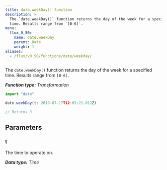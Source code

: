 ```yaml
---
title: date.weekDay() function
description: >
  The `date.weekDay()` function returns the day of the week for a specified
  time. Results range from `[0-6]`.
menu:
  flux_0_50:
    name: date.weekDay
    parent: Date
    weight: 1
aliases:
  - /flux/v0.50/functions/date/weekday/
---
```


The `date.weekDay()` function returns the day of the week for a specified time.
Results range from `[0-6]`.

_**Function type:** Transformation_  

```js
import "date"

date.weekDay(t: 2019-07-17T12:05:21.012Z)

// Returns 3
```

## Parameters

### t
The time to operate on.

_**Data type:** Time_
